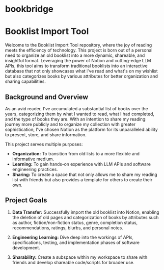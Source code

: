 # bookbridge

# Booklist Import Tool

Welcome to the Booklist Import Tool repository, where the joy of reading meets the efficiency of technology. This project is born out of a personal need to organize an old booklist into a more dynamic, shareable, and insightful format. Leveraging the power of Notion and cutting-edge LLM APIs, this tool aims to transform traditional booklists into an interactive database that not only showcases what I've read and what's on my wishlist but also categorizes books by various attributes for better organization and sharing capabilities.

## Background and Overview

As an avid reader, I've accumulated a substantial list of books over the years, categorizing them by what I wanted to read, what I had completed, and the type of books they are. With an intention to share my reading journey more publicly and to organize my collection with greater sophistication, I've chosen Notion as the platform for its unparalleled ability to present, store, and share information.

This project serves multiple purposes:
- **Organization:** To transition from old lists to a more flexible and informative medium.
- **Learning:** To gain hands-on experience with LLM APIs and software engineering practices.
- **Sharing:** To create a space that not only allows me to share my reading list with friends but also provides a template for others to create their own.

## Project Goals

1. **Data Transfer:** Successfully import the old booklist into Notion, enabling the deletion of old pages and categorization of books by attributes such as author, fiction/non-fiction status, genre, completion status, recommendations, ratings, blurbs, and personal notes.

2. **Engineering Learning:** Dive deep into the workings of APIs, specifications, testing, and implementation phases of software development.

3. **Sharability:** Create a subspace within my workspace to share with friends and develop shareable code/scripts for broader use.

